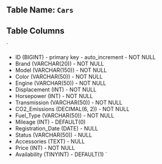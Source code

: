 ## Table Name: `Cars`

## Table Columns
`
- ID (BIGINT) - primary key - auto_increment - NOT NULL
- Brand (VARCHAR(20)) - NOT NULL
- Model (VARCHAR(150)) - NOT NULL
- Color (VARCHAR(50)) - NOT NULL
- Engine (VARCHAR(50)) - NOT NULL
- Displacement (INT) - NOT NULL
- Horsepower (INT) - NOT NULL
- Transmission (VARCHAR(50)) - NOT NULL
- CO2_Emissions (DECIMAL(6, 2)) - NOT NULL
- Fuel_Type (VARCHAR(50)) - NOT NULL
- Mileage (INT) - DEFAULT(0)
- Registration_Date (DATE) - NULL
- Status (VARCHAR(50)) - NULL
- Accessories (TEXT) - NULL
- Price (INT) - NOT NULL
- Availability (TINYINT) - DEFAULT(1)
`
